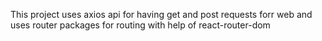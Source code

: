 This project uses axios api for having
get and post requests forr web
and uses router packages for routing with help of react-router-dom